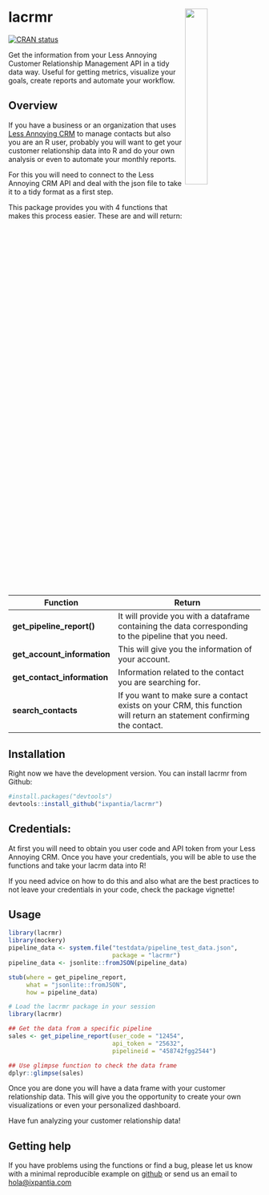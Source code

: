 
<!-- README.md is generated from README.Rmd. Please edit that file -->

# lacrmr <a><img src="https://storage.googleapis.com/ix-paquetes-internos/logo-lacrmr.png" align="right" width="30%"></a>

<!-- badges: start -->

[![CRAN
status](https://www.r-pkg.org/badges/version/lacrmr)](https://cran.r-project.org/package=lacrmr)

<!-- badges: end -->

Get the information from your Less Annoying Customer Relationship
Management API in a tidy data way. Useful for getting metrics, visualize
your goals, create reports and automate your workflow.

## Overview

If you have a business or an organization that uses [Less Annoying
CRM](https://www.lessannoyingcrm.com/) to manage contacts but also you
are an R user, probably you will want to get your customer relationship
data into R and do your own analysis or even to automate your monthly
reports.

For this you will need to connect to the Less Annoying CRM API and deal
with the json file to take it to a tidy format as a first step.

This package provides you with 4 functions that makes this process
easier. These are and will return:

| Function                    | Return                                                                                                                |
|-----------------------------|-----------------------------------------------------------------------------------------------------------------------|
| **get_pipeline_report()**   | It will provide you with a dataframe containing the data corresponding to the pipeline that you need.                 |
| **get_account_information** | This will give you the information of your account.                                                                   |
| **get_contact_information** | Information related to the contact you are searching for.                                                             |
| **search_contacts**         | If you want to make sure a contact exists on your CRM, this function will return an statement confirming the contact. |

## Installation

Right now we have the development version. You can install lacrmr from
Github:

``` r
#install.packages("devtools")
devtools::install_github("ixpantia/lacrmr")
```

## Credentials:

At first you will need to obtain you user code and API token from your
Less Annoying CRM. Once you have your credentials, you will be able to
use the functions and take your lacrm data into R!

If you need advice on how to do this and also what are the best
practices to not leave your credentials in your code, check the package
vignette!

## Usage

``` r
library(lacrmr)
library(mockery)
pipeline_data <- system.file("testdata/pipeline_test_data.json",
                             package = "lacrmr")
pipeline_data <- jsonlite::fromJSON(pipeline_data)

stub(where = get_pipeline_report,
     what = "jsonlite::fromJSON",
     how = pipeline_data)
```

``` r
# Load the lacrmr package in your session
library(lacrmr)

## Get the data from a specific pipeline
sales <- get_pipeline_report(user_code = "12454", 
                             api_token = "25632",
                             pipelineid = "458742fgg2544")

## Use glimpse function to check the data frame
dplyr::glimpse(sales)
```

Once you are done you will have a data frame with your customer
relationship data. This will give you the opportunity to create your own
visualizations or even your personalized dashboard.

Have fun analyzing your customer relationship data!

## Getting help

If you have problems using the functions or find a bug, please let us
know with a minimal reproducible example on
[github](https://github.com/ixpantia/lacrmr/issues) or send us an email
to <hola@ixpantia.com>
